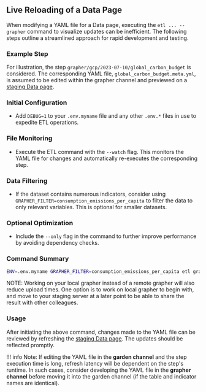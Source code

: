 ## Live Reloading of a Data Page

When modifying a YAML file for a Data page, executing the `etl ... --grapher` command to visualize updates can be inefficient. The following steps outline a streamlined approach for rapid development and testing.

### Example Step
For illustration, the step `grapher/gcp/2023-07-10/global_carbon_budget` is considered. The corresponding YAML file, `global_carbon_budget.meta.yml`, is assumed to be edited within the grapher channel and previewed on a [staging Data page](http://staging-site-mojmir/admin/datapage-preview/738081).

### Initial Configuration
- Add `DEBUG=1` to your `.env.myname` file and any other `.env.*` files in use to expedite ETL operations.

### File Monitoring
- Execute the ETL command with the `--watch` flag. This monitors the YAML file for changes and automatically re-executes the corresponding step.

### Data Filtering
- If the dataset contains numerous indicators, consider using `GRAPHER_FILTER=consumption_emissions_per_capita` to filter the data to only relevant variables. This is optional for smaller datasets.

### Optional Optimization
- Include the `--only` flag in the command to further improve performance by avoiding dependency checks.

### Command Summary
```bash
ENV=.env.myname GRAPHER_FILTER=consumption_emissions_per_capita etl grapher/gcp/2023-07-10/global_carbon_budget --grapher --watch --only
```
NOTE: Working on your local grapher instead of a remote grapher will also reduce upload times. One option is to work on local grapher to begin with, and move to your staging server at a later point to be able to share the result with other colleagues.

### Usage
After initiating the above command, changes made to the YAML file can be reviewed by refreshing the [staging Data page](http://staging-site-mojmir/admin/datapage-preview/738081). The updates should be reflected promptly.

!!! info
    Note: If editing the YAML file in the **garden channel** and the step execution time is long, refresh latency will be dependent on the step's runtime. In such cases, consider developing the YAML file in the **grapher channel** before moving it into the garden channel (if the table and indicator names are identical).
